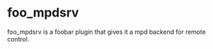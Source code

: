 foo_mpdsrv
==========

foo_mpdsrv is a foobar plugin that gives it a mpd backend for remote control.
